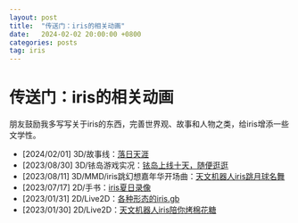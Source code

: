 ```yaml
---
layout: post
title:  "传送门：iris的相关动画"
date:   2024-02-02 20:00:00 +0800
categories: posts
tag: iris
---
```


# 传送门：iris的相关动画

朋友鼓励我多写写关于iris的东西，完善世界观、故事和人物之类，给iris增添一些文学性。

- [2024/02/01] 3D/故事线：[落日天涯](https://www.bilibili.com/video/BV1c6421V7av/)
- [2023/08/30] 3D/铱岛游戏实况：[铱岛上线十天，随便逛逛](https://www.bilibili.com/video/BV1Bu4y1C7Lq/)
- [2023/08/11] 3D/MMD/iris跳幻想嘉年华开场曲：[天文机器人iris跳月球名舞](https://www.bilibili.com/video/BV1Ru4y1X765/)
- [2023/07/17] 2D/手书：[iris夏日录像](https://www.bilibili.com/video/BV1mu4y1S7BR/)
- [2023/01/31] 2D/Live2D：[各种形态的iris.gb](https://www.bilibili.com/video/BV1hs4y1s7CK/)
- [2023/01/30] 2D/Live2D：[天文机器人iris陪你烤棉花糖](https://www.bilibili.com/video/BV1V24y167sv/)

